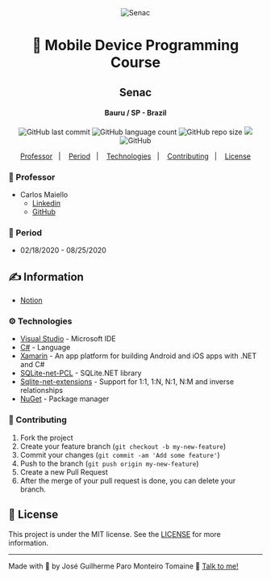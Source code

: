 <div align="center">
    <img src="https://www.sp.senac.br/moldura/favicon/apple-icon-144x144.png" alt="Senac">
</div>

<h1 align="center">
    📱 Mobile Device Programming Course
</h1>

<h2 align="center">
  Senac
</h2>

<h4 align="center">
  Bauru / SP - Brazil
</h4>

<p align="center">
  <img alt="GitHub last commit" src="https://img.shields.io/github/last-commit/zehguilherme/mobile-senac-bauru">
  <img alt="GitHub language count" src="https://img.shields.io/github/languages/count/zehguilherme/mobile-senac-bauru">
  <img alt="GitHub repo size" src="https://img.shields.io/github/repo-size/zehguilherme/mobile-senac-bauru">
  <a href="https://www.codacy.com/manual/zehguilherme/mobile-senac-bauru?utm_source=github.com&amp;utm_medium=referral&amp;utm_content=zehguilherme/mobile-senac-bauru&amp;utm_campaign=Badge_Grade"><img src="https://app.codacy.com/project/badge/Grade/b955f052a148445ca1ac673cf70e5323"/></a>
  <img alt="GitHub" src="https://img.shields.io/github/license/zehguilherme/mobile-senac-bauru">
</p>

<p align="center">
    <a href="#-professor">Professor</a>&nbsp;&nbsp;&nbsp;|&nbsp;&nbsp;&nbsp;
    <a href="#-period">Period</a>&nbsp;&nbsp;&nbsp;|&nbsp;&nbsp;&nbsp;
    <a href="#-technologies">Technologies</a>&nbsp;&nbsp;&nbsp;|&nbsp;&nbsp;&nbsp;
    <a href="#-contributing">Contributing</a>&nbsp;&nbsp;&nbsp;|&nbsp;&nbsp;&nbsp;
    <a href="#-license">License</a>
</p>

### 👨 Professor

- Carlos Maiello
  - [Linkedin](https://www.linkedin.com/in/carlos-maiello-b2844822/)
  - [GitHub](https://github.com/carlosmaiello)

### 📆 Period

- 02/18/2020 - 08/25/2020

## ✍ Information

- [Notion](https://www.notion.so/zehguilherme/Programador-de-Dispositivos-M-veis-24e8c0d5010d4811a84522b04048be20)

### ⚙ Technologies

- [Visual Studio](https://visualstudio.microsoft.com/pt-br/) - Microsoft IDE
- [C#](https://docs.microsoft.com/pt-br/dotnet/csharp/) - Language
- [Xamarin](https://dotnet.microsoft.com/apps/xamarin) - An app platform for building Android and iOS apps with .NET and C#
- [SQLite-net-PCL](https://docs.microsoft.com/pt-br/xamarin/android/data-cloud/data-access/using-sqlite-orm) - SQLite.NET library
- [Sqlite-net-extensions](https://bitbucket.org/twincoders/sqlite-net-extensions/src/master/) - Support for 1:1, 1:N, N:1, N:M and inverse relationships
- [NuGet](https://www.nuget.org/) - Package manager

### 🤔 Contributing

1. Fork the project
2. Create your feature branch (`git checkout -b my-new-feature`)
3. Commit your changes (`git commit -am 'Add some feature'`)
4. Push to the branch (`git push origin my-new-feature`)
5. Create a new Pull Request
6. After the merge of your pull request is done, you can delete your branch.

## 📝 License

This project is under the MIT license. See the [LICENSE](LICENSE) for more information.

---

Made with 💟 by José Guilherme Paro Monteiro Tomaine 👋 [Talk to me!](https://www.linkedin.com/in/jos%C3%A9-guilherme-paro-monteiro-tomaine/)
